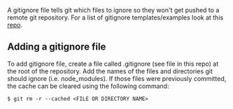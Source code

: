  A gitignore file tells git which files to ignore so they won't get pushed to a remote git repository. For a list of gitignore templates/examples look at this [repo](https://github.com/github/gitignore).
 
 ## Adding a gitignore file
 To add  gitignore file, create a file called .gitignore (see file in this repo) at the root of the repository. Add the names of the files and directories git should ignore (i.e. node_modules).
 If those files were previously committed, the cache can be cleared using the following command:

    $ git rm -r --cached <FILE OR DIRECTORY NAME>

    
